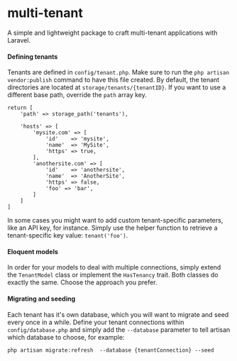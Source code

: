 # multi-tenant
A simple and lightweight package to craft multi-tenant applications with Laravel.

#### Defining tenants
Tenants are defined in `config/tenant.php`. Make sure to run the `php artisan vendor:publish` command to have this file created. By default, the tenant directories are located at `storage/tenants/{tenantID}`. If you want to use a different base path, override the `path` array key.
   
    return [
        'path' => storage_path('tenants'),
        
        'hosts' => [
            'mysite.com' => [
                'id'    => 'mysite',
                'name'  => 'MySite',
                'https' => true,
            ],
            'anothersite.com' => [
                'id'    => 'anothersite',
                'name'  => 'AnotherSite',
                'https' => false,
                'foo' => 'bar',
            ]
        ]
    ]
    
In some cases you might want to add custom tenant-specific parameters, like an API key, for instance. Simply use the helper function to retrieve a tenant-specific key value: `tenant('foo')`.

#### Eloquent models
In order for your models to deal with multiple connections, simply extend the `TenantModel` class or implement the `HasTenancy` trait. Both classes do exactly the same. Choose the approach you prefer.

#### Migrating and seeding
Each tenant has it's own database, which you will want to migrate and seed every once in a while. Define your tenant connections within `config/database.php` and simply add the `--database` parameter to tell artisan which database to choose, for example:

    php artisan migrate:refresh  --database {tenantConnection} --seed